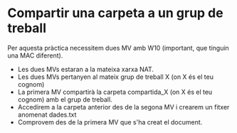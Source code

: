 # Compartir una carpeta a un grup de treball

Per aquesta pràctica necessitem dues MV amb W10 (important, que tinguin una MAC diferent).

- Les dues MVs estaran a la mateixa xarxa NAT.
- Les dues MVs pertanyen al mateix grup de treball X (on X és el teu cognom)
- La primera MV compartirà la carpeta compartida_X (on X és el teu cognom) amb el grup de treball.
- Accedirem a la carpeta anterior des de la segona MV i crearem un fitxer anomenat dades.txt
- Comprovem des de la primera MV que s'ha creat el document.

